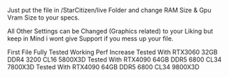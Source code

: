 Just put the file in /StarCitizen/live Folder and change RAM Size & Gpu Vram Size to your specs.

All Other Settings can be Changed (Graphics related) to your Liking but keep in Mind i wont give Support if you mess up your file.


First File Fully Tested Working Perf Increase
Tested With RTX3060 32GB DDR4 3200 CL16 5800X3D
Tested With RTX4090 64GB DDR5 6800 CL34 7800X3D
Tested With RTX4090 64GB DDR5 6800 CL34 9800X3D
